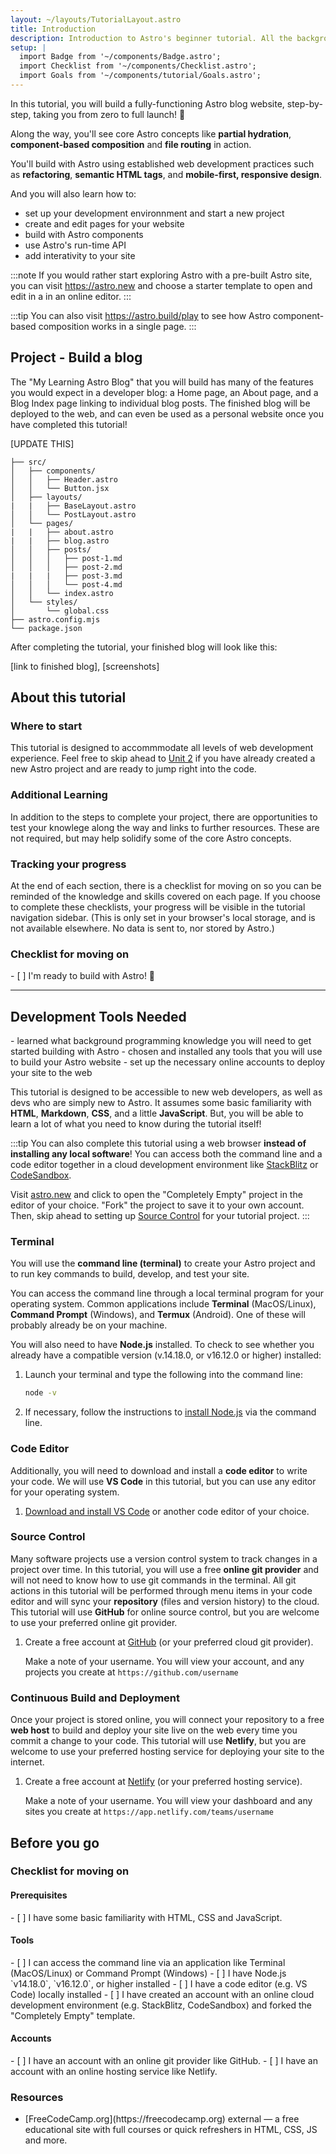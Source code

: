 ```yaml
---
layout: ~/layouts/TutorialLayout.astro
title: Introduction
description: Introduction to Astro's beginner tutorial. All the background knowledge you need to get started!
setup: |
  import Badge from '~/components/Badge.astro';
  import Checklist from '~/components/Checklist.astro';
  import Goals from '~/components/tutorial/Goals.astro';
---
```

In this tutorial, you will build a fully-functioning Astro blog website, step-by-step, taking you from zero to full launch! 🚀

Along the way, you'll see core Astro concepts like **partial hydration**, **component-based composition** and **file routing** in action. 

You'll build with Astro using established web development practices such as **refactoring**, **semantic HTML tags**, and **mobile-first, responsive design**. 

And you will also learn how to:
- set up your development environnment and start a new project
- create and edit pages for your website
- build with Astro components
- use Astro's run-time API
- add interativity to your site


:::note
If you would rather start exploring Astro with a pre-built Astro site, you can visit https://astro.new and choose a starter template to open and edit in a in an online editor.
::: 

:::tip
You can also visit https://astro.build/play to see how Astro component-based composition works in a single page.
:::

## Project - Build a blog

The "My Learning Astro Blog" that you will build has many of the features you would expect in a developer blog: a Home page, an About page, and a Blog Index page linking to individual blog posts. The finished blog will be deployed to the web, and can even be used as a personal website once you have completed this tutorial!

[UPDATE THIS]

```
├── src/
│   ├── components/
│   │   ├── Header.astro
│   │   └── Button.jsx
│   ├── layouts/
|   |   ├── BaseLayout.astro
│   │   └── PostLayout.astro
│   └── pages/
|   |   ├── about.astro
|   |   ├── blog.astro
│   │   ├── posts/
│   │   │   ├── post-1.md
│   │   │   ├── post-2.md
|   |   |   ├── post-3.md
│   │   │   └── post-4.md
│   │   └── index.astro
│   └── styles/
│       └── global.css
├── astro.config.mjs
└── package.json

```

After completing the tutorial, your finished blog will look like this: 

[link to finished blog], [screenshots]

## About this tutorial

### Where to start

This tutorial is designed to accommmodate all levels of web development experience. Feel free to skip ahead to [Unit 2](/en/tutorial/2-astro-pages/) if you have already created a new Astro project and are ready to jump right into the code.

### Additional Learning

In addition to the steps to complete your project, there are opportunities to test your knowlege along the way and links to further resources. These are not required, but may help solidify some of the core Astro concepts.

### Tracking your progress

At the end of each section, there is a checklist for moving on so you can be reminded of the knowledge and skills covered on each page. If you choose to complete these checklists, your progress will be visible in the tutorial navigation sidebar. (This is only set in your browser's local storage, and is not available elsewhere. No data is sent to, nor stored by Astro.)

### Checklist for moving on

<Checklist key="introduction">
- [ ] I'm ready to build with Astro! 🚀
</Checklist>

---

## Development Tools Needed

<Goals>
  - learned what background programming knowledge you will need to get started building with Astro
  - chosen and installed any tools that you will use to build your Astro website
  - set up the necessary online accounts to deploy your site to the web
</Goals>

This tutorial is designed to be accessible to new web developers, as well as devs who are simply new to Astro. It assumes some basic familiarity with **HTML**, **Markdown**, **CSS**, and a little **JavaScript**. But, you will be able to learn a lot of what you need to know during the tutorial itself!

:::tip
You can also complete this tutorial using a web browser **instead of installing any local software**! You can access both the command line and a code editor together in a cloud development environment like [StackBlitz](https://stackblitz.com) or [CodeSandbox](https://codesandbox.io).

Visit [astro.new](https://astro.new) and click to open the "Completely Empty" project in the editor of your choice.  "Fork" the project to save it to your own account. Then, skip ahead to setting up [Source Control](#source-control) for your tutorial project.
:::

### Terminal

You will use the **command line (terminal)** to create your Astro project and to run key commands to build, develop, and test your site.

You can access the command line through a local terminal program for your operating system. Common applications include **Terminal** (MacOS/Linux), **Command Prompt** (Windows), and **Termux** (Android). One of these will probably already be on your machine. 

You will also need to have **Node.js** installed. To check to see whether you already have a compatible version (v.14.18.0, or v16.12.0 or higher) installed: 

1. Launch your terminal and type the following into the command line:

    ```sh
    node -v
    ```

2. If necessary, follow the instructions to [install Node.js](https://docs.npmjs.com/downloading-and-installing-node-js-and-npm) via the command line.

### Code Editor

Additionally, you will need to download and install a **code editor** to write your code. We will use **VS Code** in this tutorial, but you can use any editor for your operating system.

1. [Download and install VS Code](https://code.visualstudio.com/#alt-downloads) or another code editor of your choice. 


### Source Control

Many software projects use a version control system to track changes in a project over time. In this tutorial, you will use a free **online git provider** and will not need to know how to use git commands in the terminal. All git actions in this tutorial will be performed through menu items in your code editor and will sync your **repository** (files and version history) to the cloud. This tutorial will use **GitHub** for online source control, but you are welcome to use your preferred online git provider.

1. Create a free account at [GitHub](https://github.com) (or your preferred cloud git provider).

    Make a note of your username. You will view your account, and any projects you create at `https://github.com/username`

### Continuous Build and Deployment
Once your project is stored online, you will connect your repository to a free **web host** to build and deploy your site live on the web every time you commit a change to your code. This tutorial will use **Netlify**, but you are welcome to use your preferred hosting service for deploying your site to the internet.

1. Create a free account at [Netlify](https://netlify.com) (or your preferred hosting service).

    Make a note of your username. You will view your dashboard and any sites you create at `https://app.netlify.com/teams/username`

## Before you go

### Checklist for moving on

#### Prerequisites
<Checklist key="prerequisites">
- [ ] I have some basic familiarity with HTML, CSS and JavaScript.
</Checklist>

#### Tools
<Checklist key="tools">
- [ ] I can access the command line via an application like Terminal (MacOS/Linux) or Command Prompt (Windows)
- [ ] I have Node.js `v14.18.0`, `v16.12.0`, or higher installed
- [ ] I have a code editor (e.g. VS Code) locally installed
<Fragment slot="alternative">
- [ ] I have created an account with an online cloud development environment (e.g. StackBlitz, CodeSandbox) and forked the "Completely Empty" template.
</Fragment>
</Checklist>

#### Accounts
<Checklist key="accounts">
- [ ] I have an account with an online git provider like GitHub.
- [ ] I have an account with an online hosting service like Netlify.
</Checklist>

### Resources

- <p>[FreeCodeCamp.org](https://freecodecamp.org) <Badge>external</Badge> — a free educational site with full courses or quick refreshers in HTML, CSS, JS and more.</p>
